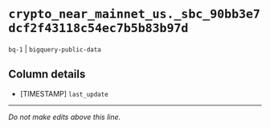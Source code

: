 # `crypto_near_mainnet_us._sbc_90bb3e7dcf2f43118c54ec7b5b83b97d`
`bq-1` | `bigquery-public-data`

## Column details
* [TIMESTAMP] `last_update`

-------------------------------------------------------------------------------
*Do not make edits above this line.*
